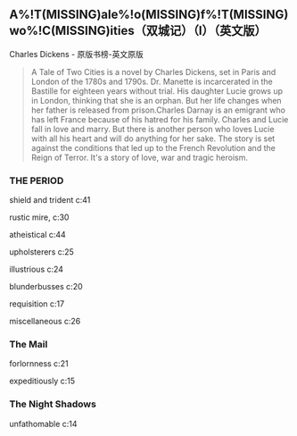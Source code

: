 ## A%!T(MISSING)ale%!o(MISSING)f%!T(MISSING)wo%!C(MISSING)ities（双城记）（I）（英文版）

Charles Dickens  -  原版书榜-英文原版

> A Tale of Two Cities is a novel by Charles Dickens, set in Paris and London of the 1780s and 1790s. Dr. Manette is incarcerated in the Bastille for eighteen years without trial. His daughter Lucie grows up in London, thinking that she is an orphan. But her life changes when her father is released from prison.Charles Darnay is an emigrant who has left France because of his hatred for his family. Charles and Lucie fall in love and marry. But there is another person who loves Lucie with all his heart and will do anything for her sake. The story is set against the conditions that led up to the French Revolution and the Reign of Terror. It's a story of love, war and tragic heroism.


### THE PERIOD

shield and trident c:41

rustic mire, c:30

atheistical c:44

upholsterers c:25

illustrious c:24

blunderbusses c:20

requisition c:17

miscellaneous c:26

### The Mail

forlornness c:21

expeditiously c:15

### The Night Shadows

unfathomable c:14